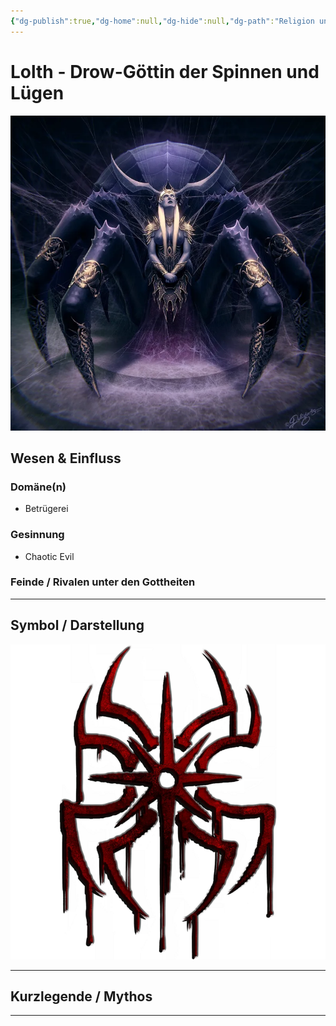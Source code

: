 ```yaml
---
{"dg-publish":true,"dg-home":null,"dg-hide":null,"dg-path":"Religion und Götter/Götter/Lolth.md","name":"Lolth","alignment":"CE","domäne":["trickery"],"symbol":"Eight-pointed star with a web motif","tags":["magic","religion","god","drow"],"permalink":"/religion-und-goetter/goetter/lolth/","dgPassFrontmatter":true}
---
```



# **Lolth** - Drow-Göttin der Spinnen und Lügen

![Lolth.webp](/img/user/_Bilder/Gods/Lolth/Lolth.webp)

## **Wesen & Einfluss**

### Domäne(n)

- Betrügerei

### Gesinnung

- Chaotic Evil

### Feinde / Rivalen unter den Gottheiten


---

## Symbol / Darstellung

![Lolth_Icon.png](/img/user/_Bilder/Gods/Lolth/Lolth_Icon.png)

---

## **Kurzlegende / Mythos**




---
